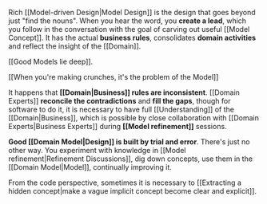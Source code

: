 Rich [[Model-driven Design|Model Design]] is the design that goes beyond just "find the nouns". When you hear the word, you **create a lead**, which you follow in the conversation with the goal of carving out useful [[Model Concept]]. It has the actual **business rules**, consolidates **domain activities** and reflect the insight of the [[Domain]].

[[Good Models lie deep]].

[[When you're making crunches, it's the problem of the Model]]

It happens that **[[Domain|Business]] rules are inconsistent**. [[Domain Experts]] **reconcile the contradictions** and **fill the gaps**, though for software to do it, it is necessary to have full [[Understanding]] of the [[Domain|Business]], which is possible by close collaboration with [[Domain Experts|Business Experts]] during **[[Model refinement]]** sessions.

**Good [[Domain Model|Design]] is built by trial and error**. There's just no other way. You experiment with knowledge in [[Model refinement|Refinement Discussions]], dig down concepts, use them in the [[Domain Model|Model]], continually improving it.

From the code perspective, sometimes it is necessary to [[Extracting a hidden concept|make a vague implicit concept become clear and explicit]].
